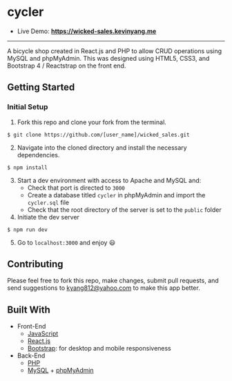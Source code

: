 # cycler
* Live Demo: __https://wicked-sales.kevinyang.me__

<hr/>

A bicycle shop created in React.js and PHP to allow CRUD operations using MySQL and phpMyAdmin. This was designed using HTML5, CSS3, and Bootstrap 4 / Reactstrap on the front end.

## Getting Started
### Initial Setup
1. Fork this repo and clone your fork from the terminal.
```
$ git clone https://github.com/[user_name]/wicked_sales.git
```
2. Navigate into the cloned directory and install the necessary dependencies.
```
$ npm install
```
3. Start a dev environment with access to Apache and MySQL and:
    * Check that port is directed to ```3000```
    * Create a database titled ```cycler``` in phpMyAdmin and import the ```cycler.sql``` file
    * Check that the root directory of the server is set to the ```public``` folder
4. Initiate the dev server
```
$ npm run dev
```
5. Go to ```localhost:3000``` and enjoy 😃

## Contributing
Please feel free to fork this repo, make changes, submit pull requests, and send suggestions to kyang812@yahoo.com to make this app better.

## Built With
* Front-End
  * [JavaScript](https://www.ecma-international.org/publications/standards/Ecma-262.htm)
  * [React.js](https://reactjs.org/)
  * [Bootstrap](https://getbootstrap.com/): for desktop and mobile responsiveness
* Back-End
  * [PHP](https://php.net/)
  * [MySQL](https://www.mysql.com/) + [phpMyAdmin](https://www.phpmyadmin.net/)
